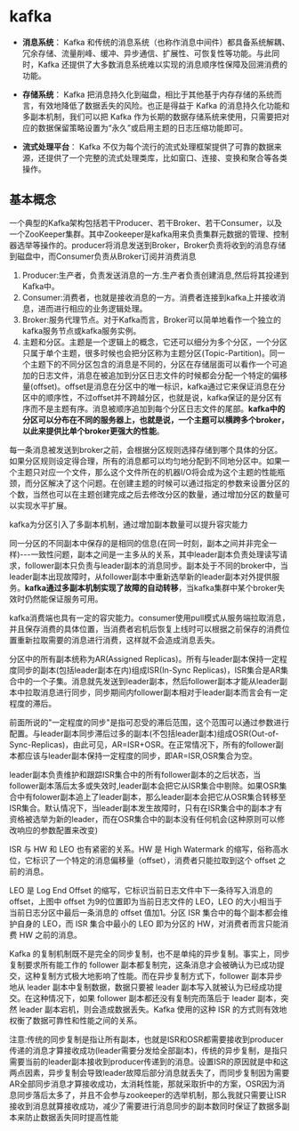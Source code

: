 # kafka

+ **消息系统**： Kafka 和传统的消息系统（也称作消息中间件）都具备系统解耦、冗余存储、流量削峰、缓冲、异步通信、扩展性、可恢复性等功能。与此同时，Kafka 还提供了大多数消息系统难以实现的消息顺序性保障及回溯消费的功能。
+ **存储系统**： Kafka 把消息持久化到磁盘，相比于其他基于内存存储的系统而言，有效地降低了数据丢失的风险。也正是得益于 Kafka 的消息持久化功能和多副本机制，我们可以把 Kafka 作为长期的数据存储系统来使用，只需要把对应的数据保留策略设置为“永久”或启用主题的日志压缩功能即可。

+ **流式处理平台**： Kafka 不仅为每个流行的流式处理框架提供了可靠的数据来源，还提供了一个完整的流式处理类库，比如窗口、连接、变换和聚合等各类操作。


## 基本概念

一个典型的Kafka架构包括若干Producer、若干Broker、若干Consumer，以及一个ZooKeeper集群。其中Zookeeper是kafka用来负责集群元数据的管理、控制器选举等操作的。producer将消息发送到Broker，Broker负责将收到的消息存储到磁盘中，而Consumer负责从Broker订阅并消费消息




1. Producer:生产者，负责发送消息的一方.生产者负责创建消息,然后将其投递到Kafka中。
2. Consumer:消费者，也就是接收消息的一方。消费者连接到kafka上并接收消息，进而进行相应的业务逻辑处理。
3. Broker:服务代理节点。对于Kafka而言，Broker可以简单地看作一个独立的kafka服务节点或kafka服务实例。
4. 主题和分区。主题是一个逻辑上的概念，它还可以细分为多个分区，一个分区只属于单个主题，很多时候也会把分区称为主题分区(Topic-Partition)。同一个主题下的不同分区包含的消息是不同的，分区在存储层面可以看作一个可追加的日志文件，消息在被追加到分区日志文件的时候都会分配一个特定的偏移量(offset)。offset是消息在分区中的唯一标识，kafka通过它来保证消息在分区中的顺序性，不过offset并不跨越分区，也就是说，kafka保证的是分区有序而不是主题有序。消息被顺序追加到每个分区日志文件的尾部。**kafka中的分区可以分布在不同的服务器上，也就是说，一个主题可以横跨多个broker，以此来提供比单个broker更强大的性能**。



每一条消息被发送到broker之前，会根据分区规则选择存储到哪个具体的分区。如果分区规则设定得合理，所有的消息都可以均匀地分配到不同地分区中。如果一个主题只对应一个文件，那么这个文件所在的机器I/O将会成为这个主题的性能瓶颈，而分区解决了这个问题。在创建主题的时候可以通过指定的参数来设置分区的个数，当然也可以在主题创建完成之后去修改分区的数量，通过增加分区的数量可以实现水平扩展。

kafka为分区引入了多副本机制，通过增加副本数量可以提升容灾能力


同一分区的不同副本中保存的是相同的信息(在同一时刻，副本之间并非完全一样)---一致性问题，副本之间是一主多从的关系，其中leader副本负责处理读写请求，follower副本只负责与leader副本的消息同步。副本处于不同的broker中，当leader副本出现故障时，从follower副本中重新选举新的leader副本对外提供服务。**kafka通过多副本机制实现了故障的自动转移**，当kafka集群中某个broker失效时仍然能保证服务可用。


kafka消费端也具有一定的容灾能力。consumer使用pull模式从服务端拉取消息，并且保存消费的具体位置，当消费者宕机后恢复上线时可以根据之前保存的消费位置重新拉取需要的消息进行消费，这样就不会造成消息丢失。

分区中的所有副本统称为AR(Assigned Replicas)。所有与leader副本保持一定程度同步的副本(包括leader副本在内)组成ISR(In-Sync Replicas)，ISR集合是AR集合中的一个子集。消息就先发送到leader副本，然后follower副本才能从leader副本中拉取消息进行同步，同步期间内follower副本相对于leader副本而言会有一定程度的滞后。

前面所说的"一定程度的同步"是指可忍受的滞后范围，这个范围可以通过参数进行配置。与leader副本同步滞后过多的副本(不包括leader副本)组成OSR(Out-of-Sync-Replicas)，由此可见，AR=ISR+OSR。在正常情况下，所有的follower副本都应该与leader副本保持一定程度的同步，即AR=ISR,OSR集合为空。


leader副本负责维护和跟踪ISR集合中的所有follower副本的之后状态，当follower副本落后太多或失效时,leader副本会把它从ISR集合中剔除。如果OSR集合中有folower副本追上了leader副本，那么leader副本会把它从OSR集合转移至ISR集合。默认情况下，当leader副本发生故障时，只有在ISR集合中的副本才有资格被选举为新的leader，而在OSR集合中的副本没有任何机会(这种原则可以修改响应的参数配置来改变)




ISR 与 HW 和 LEO 也有紧密的关系。HW 是 High Watermark 的缩写，俗称高水位，它标识了一个特定的消息偏移量（offset），消费者只能拉取到这个 offset 之前的消息。


LEO 是 Log End Offset 的缩写，它标识当前日志文件中下一条待写入消息的 offset，上图中 offset 为9的位置即为当前日志文件的 LEO，LEO 的大小相当于当前日志分区中最后一条消息的 offset 值加1。分区 ISR 集合中的每个副本都会维护自身的 LEO，而 ISR 集合中最小的 LEO 即为分区的 HW，对消费者而言只能消费 HW 之前的消息。


Kafka 的复制机制既不是完全的同步复制，也不是单纯的异步复制。事实上，同步复制要求所有能工作的 follower 副本都复制完，这条消息才会被确认为已成功提交，这种复制方式极大地影响了性能。而在异步复制方式下，follower 副本异步地从 leader 副本中复制数据，数据只要被 leader 副本写入就被认为已经成功提交。在这种情况下，如果 follower 副本都还没有复制完而落后于 leader 副本，突然 leader 副本宕机，则会造成数据丢失。Kafka 使用的这种 ISR 的方式则有效地权衡了数据可靠性和性能之间的关系。 


注意:传统的同步复制是指让所有副本，也就是ISR和OSR都需要接收到producer传递的消息才算接收成功(leader需要分发给全部副本)，传统的异步复制，是指只需要当前的leader副本接收到producer传递到的消息。设置ISR的原因就是中和这两点因素，异步复制会导致leader故障后部分消息就丢失了，而同步复制因为需要AR全部同步消息才算接收成功，太消耗性能，那就采取折中的方案，OSR因为消息同步落后太多了，并且不会参与zookeeper的选举机制，那么我就只需要让ISR接收到消息就算接收成功，减少了需要进行消息同步的副本数同时保证了数据多副本来防止数据丢失同时提高性能
